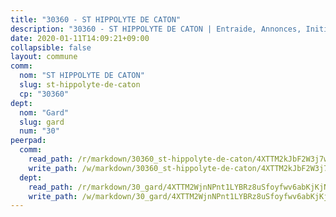 ```yaml
---
title: "30360 - ST HIPPOLYTE DE CATON"
description: "30360 - ST HIPPOLYTE DE CATON | Entraide, Annonces, Initiatives"
date: 2020-01-11T14:09:21+09:00
collapsible: false
layout: commune
comm:
  nom: "ST HIPPOLYTE DE CATON"
  slug: st-hippolyte-de-caton
  cp: "30360"
dept:
  nom: "Gard"
  slug: gard
  num: "30"
peerpad:
  comm:
    read_path: /r/markdown/30360_st-hippolyte-de-caton/4XTTM2kJbF2W3j7wb5hLQAQVgmTrZwc5okm1DfvAYnjmkBy9k
    write_path: /w/markdown/30360_st-hippolyte-de-caton/4XTTM2kJbF2W3j7wb5hLQAQVgmTrZwc5okm1DfvAYnjmkBy9k-K3TgTijup8nWhWnfGnukZkYcVhfyPGXSd3MtfyQ1PqEQ2Lty5LuBLrhMKyJirve1o3W1cijRdawxFs792mFXTZr6FJoA3ZcKFyTQ24ro8HAe6CgwQBWnF1E9hRVCQoSf3mgMGGVp
  dept:
    read_path: /r/markdown/30_gard/4XTTM2WjnNPnt1LYBRz8uSfoyfwv6abKjKjNdBGxuvymmgvkj
    write_path: /w/markdown/30_gard/4XTTM2WjnNPnt1LYBRz8uSfoyfwv6abKjKjNdBGxuvymmgvkj-K3TgUpCvFefN2LRJ7huXqVovWWqmjJgEMWkVs9s4fhfrGjyZZK9z4gxyddycCKs6S9BWFUcJqqZYCKuxj79SWNiGiob7Xchr25rMmkVQhAFrAwBxAqY3T99GTsQfKxLrXrnx3pGK
---
```


